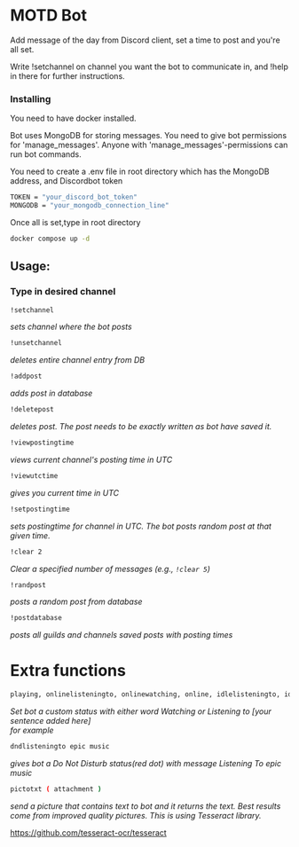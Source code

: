 # MOTD Bot

Add message of the day from Discord client, set a time to post and you're all set.

Write !setchannel on channel you want the bot to communicate in, and !help in there for further instructions.

### Installing

You need to have docker installed. 

Bot uses MongoDB for storing messages.
You need to give bot permissions for 'manage_messages'. Anyone with 'manage_messages'-permissions can run bot commands.

You need to create a .env file in root directory which has the MongoDB address, and Discordbot token 
```sh
TOKEN = "your_discord_bot_token"
MONGODB = "your_mongodb_connection_line"
```

Once all is set,type in root directory
```sh
docker compose up -d
```

## Usage:

### Type in desired channel  
  


```sh
!setchannel
```
_sets channel where the bot posts_

```sh
!unsetchannel
```
_deletes entire channel entry from DB_

```sh
!addpost
```
_adds post in database_

```sh
!deletepost
```
_deletes post. The post needs to be exactly written as bot have saved it._

```sh
!viewpostingtime
```
_views current channel's posting time in UTC_

```sh
!viewutctime
```
_gives you current time in UTC_

```sh
!setpostingtime
```
_sets postingtime for channel in UTC. The bot posts random post at that given time._

```sh
!clear 2
```
_Clear a specified number of messages (e.g., `!clear 5`)_

```sh
!randpost
```
_posts a random post from database_

```sh
!postdatabase
```
_posts all guilds and channels saved posts with posting times_


# Extra functions
```sh
playing, onlinelisteningto, onlinewatching, online, idlelisteningto, idlewatching, idle, dndlisteningto, dndwatching, dnd
```
_Set bot a custom status with either word Watching or Listening to [your sentence added here]  
for example_

```sh
dndlisteningto epic music
```
_gives bot a Do Not Disturb status(red dot) with message Listening To epic music_

```sh
pictotxt ( attachment )
```
_send a picture that contains text to bot and it returns the text. Best results come from improved quality pictures. This is using Tesseract library._

https://github.com/tesseract-ocr/tesseract